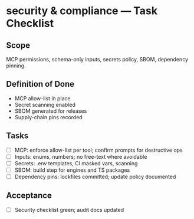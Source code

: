 # security & compliance — Task Checklist

## Scope
MCP permissions, schema-only inputs, secrets policy, SBOM, dependency pinning.

## Definition of Done
- MCP allow-list in place
- Secret scanning enabled
- SBOM generated for releases
- Supply-chain pins recorded

## Tasks
- [ ] MCP: enforce allow-list per tool; confirm prompts for destructive ops
- [ ] Inputs: enums, numbers; no free-text where avoidable
- [ ] Secrets: .env templates, CI masked vars, scanning
- [ ] SBOM: build step for engines and TS packages
- [ ] Dependency pins: lockfiles committed; update policy documented

## Acceptance
- [ ] Security checklist green; audit docs updated
